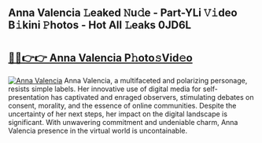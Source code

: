 ## Anna Valencia 𝙻eaked 𝙽u𝚍e - Part-YLi 𝚅𝚒deo B𝚒kini 𝙿hotos - Hot All 𝙻eaks 0JD6L

# <h2><a href="http://ld439ga.urlbe.top/?page=Anna+Valencia">🔗🔗👉👉 Anna Valencia P𝚑oto𝚜Vid𝚎o</a></h2>

[![Anna Valencia](https://i.imgur.com/eBuTRDB.gif)](http://ld439ga.urlbe.top/?page=Anna+Valencia)
Anna Valencia, a multifaceted and polarizing personage, resists simple labels. Her innovative use of digital media for self-presentation has captivated and enraged observers, stimulating debates on consent, morality, and the essence of online communities. Despite the uncertainty of her next steps, her impact on the digital landscape is significant. With unwavering commitment and undeniable charm, Anna Valencia presence in the virtual world is uncontainable.

